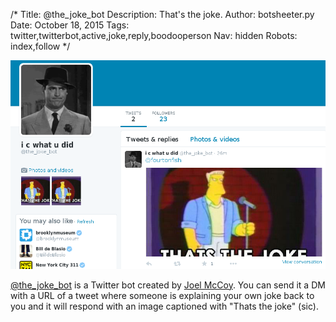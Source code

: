 /*
Title: @the_joke_bot
Description: That's the joke.
Author: botsheeter.py
Date: October 18, 2015
Tags: twitter,twitterbot,active,joke,reply,boodooperson
Nav: hidden
Robots: index,follow
*/

[![](/content/bots/twitterbots/images/the_joke_bot.png)](https://twitter.com/the_joke_bot)

[@the_joke_bot](https://twitter.com/the_joke_bot) is a Twitter bot created by [Joel McCoy](https://twitter.com/BooDooPerson). You can send it a DM with a URL of a tweet where someone is explaining your own joke back to you and it will respond with an image captioned with "Thats the joke" (sic).

